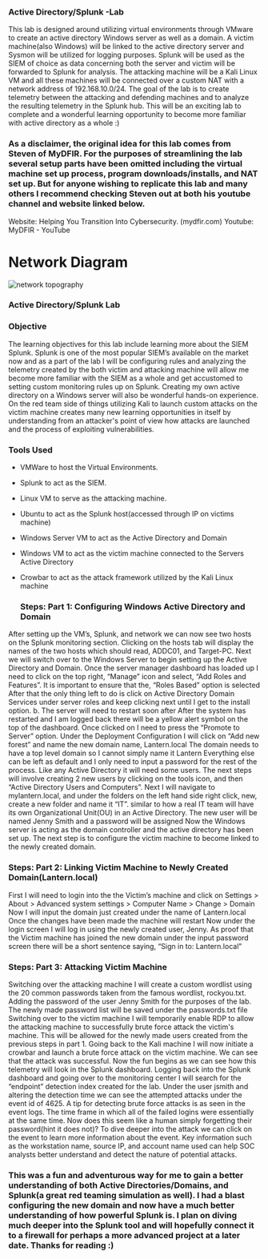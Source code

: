 ### Active Directory/Splunk -Lab
This lab is designed around utilizing virtual environments through VMware to create an active directory Windows server as well as a domain. A victim machine(also Windows) will be linked to the active directory server and Sysmon will be utilized for logging purposes. Splunk will be used as the SIEM of choice as data concerning both the server and victim will be forwarded to Splunk for analysis. The attacking machine will be a Kali Linux VM and all these machines will be connected over a custom NAT with a network address of 192.168.10.0/24. The goal of the lab is to create telemetry between the attacking and defending machines and to analyze the resulting telemetry in the Splunk hub. This will be an exciting lab to complete and a wonderful learning opportunity to become more familiar with active directory as a whole :)  

### As a disclaimer, the original idea for this lab comes from Steven of MyDFIR. For the purposes of streamlining the lab several setup parts have been omitted including the virtual machine set up process, program downloads/installs, and NAT set up. But for anyone wishing to replicate this lab and many others I recommend checking Steven out at both his youtube channel and website linked below. 

Website: Helping You Transition Into Cybersecurity. (mydfir.com)
Youtube: MyDFIR - YouTube

# Network Diagram 

![network topography](https://github.com/Lantern76/Active-Directory-and-Splunk-Lab/assets/119342094/e02423de-fc8c-4fd7-af28-7209abc72869)

### Active Directory/Splunk Lab 

### Objective

The learning objectives for this lab include learning more about the SIEM Splunk. Splunk is one of the most popular SIEM’s available on the market now and as a part of the lab I will be configuring rules and analyzing the telemetry created by the both victim and attacking machine will allow me become more familiar with the SIEM as a whole and get accustomed to setting custom monitoring rules up on Splunk. Creating my own active directory on a Windows server will also be wonderful hands-on experience. On the red team side of things utilizing Kali to launch custom attacks on the victim machine creates many new learning opportunities in itself by understanding from an attacker's point of view how attacks are launched and the process of exploiting vulnerabilities.    


### Tools Used


- VMWare to host the Virtual Environments. 
- Splunk to act as the SIEM. 
- Linux VM to serve as the attacking machine.
- Ubuntu to act as the Splunk host(accessed through IP on victims machine)
- Windows Server VM to act as the Active Directory and Domain
- Windows VM to act as the victim machine connected to the Servers Active Directory
- Crowbar to act as the attack framework utilized by the Kali Linux machine 

  ### Steps: Part 1: Configuring Windows Active Directory and Domain

After setting up the VM’s, Splunk, and network we can now see two hosts on the Splunk monitoring section. Clicking on the hosts tab will display the names of the two hosts which should read, ADDC01, and Target-PC. 
Next we will switch over to the Windows Server to begin setting up the Active Directory and Domain.
Once the server manager dashboard has loaded up I need to click on the top right, “Manage” icon and select, “Add Roles and Features”.
It is important to ensure that the, “Roles Based” option is selected
After that the only thing left to do is click on Active Directory Domain Services under server roles and keep clicking next until I get to the install option.
      b. The server will need to restart soon after
After the system has restarted and I am logged back there will be a yellow alert symbol on the top of the dashboard. Once clicked on I need to press the “Promote to Server” option. 
Under the Deployment Configuration I will click on “Add new forest” and name the new domain name, Lantern.local
The domain needs to have a top level domain so I cannot simply name it Lantern
Everything else can be left as default and I only need to input a password for the rest of the process.
Like any Active Directory it will need some users. The next steps will involve creating 2 new users by clicking on the  tools icon, and then “Active Directory Users and Computers”.
Next I will navigate to mylantern.local, and under the folders on the left hand side right click, new, create a new folder and name it “IT”. similar to how a real IT team will have its own Organizational Unit(OU) in an Active Directory. 
The new user will be named Jenny Smith and a password will be assigned
Now the Windows server is acting as the domain controller and the active directory has been set up. The next step is to configure the victim machine to become linked to the newly created domain.

### Steps: Part 2: Linking Victim Machine to Newly Created Domain(Lantern.local)

First I will need to login into the the Victim’s machine and click on Settings > About > Advanced system settings > Computer Name > Change > Domain
Now I will input the domain just created under the name of Lantern.local
Once the changes have been made the machine will restart 
Now under the login screen I will log in using the newly created user, Jenny. As proof that the Victim machine has joined the new domain under the input password screen there will be a short sentence saying, “Sign in to: Lantern.local”

### Steps: Part 3: Attacking Victim Machine 

Switching over the attacking machine I will create a custom wordlist using the 20 common passwords taken from the famous wordlist, rockyou.txt. Adding the password of the user Jenny Smith for the purposes of the lab. 
The newly made password list will be saved under the passwords.txt file
Switching over to the victim machine I will temporarily enable RDP to allow the attacking machine to successfully brute force attack the victim's machine. This will be allowed for the newly made users created from the previous steps in part 1. 
Going back to the Kali machine I will now initiate a crowbar and launch a brute force attack on the victim machine. We can see that the attack was successful. Now the fun begins as we can see how this telemetry will look in the Splunk dashboard. 
Logging back into the Splunk dashboard and going over to the monitoring center I will search for the “endpoint” detection index created for the lab. Under the user jsmith and altering the detection time we can see the attempted attacks under the event id of 4625.
A tip for detecting brute force attacks is as seen in the event logs. The time frame in which all of the failed logins were essentially at the same time. Now does this seem like a human simply forgetting their password(hint it does not)?
To dive deeper into the attack we can click on the event to learn more information about the event. Key information such as the workstation name, source IP, and account name used can help SOC analysts better understand and detect the nature of potential attacks.


### This was a fun and adventurous way for me to gain a better understanding of both Active Directories/Domains, and Splunk(a great red teaming simulation as well). I had a blast configuring the new domain and now have a much better understanding of how powerful Splunk is. I plan on diving much deeper into the Splunk tool and will hopefully connect it to a firewall for perhaps a more advanced project at a later date. Thanks for reading :) 
